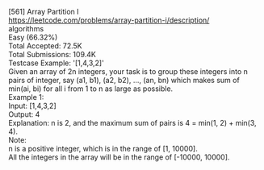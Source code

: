 [561] Array Partition I
<br>https://leetcode.com/problems/array-partition-i/description/
<br>algorithms
<br>Easy (66.32%)
<br>Total Accepted:    72.5K
<br>Total Submissions: 109.4K
<br>Testcase Example:  '[1,4,3,2]'
<br>Given an array of 2n integers, your task is to group these integers into n
<br>pairs of integer, say (a1, b1), (a2, b2), ..., (an, bn) which makes sum of
<br>min(ai, bi) for all i from 1 to n as large as possible.
<br>Example 1:
<br>Input: [1,4,3,2]
<br>Output: 4
<br>Explanation: n is 2, and the maximum sum of pairs is 4 = min(1, 2) + min(3,
<br>4).
<br>Note:
<br>n is a positive integer, which is in the range of [1, 10000].
<br>All the integers in the array will be in the range of [-10000, 10000].
<br>